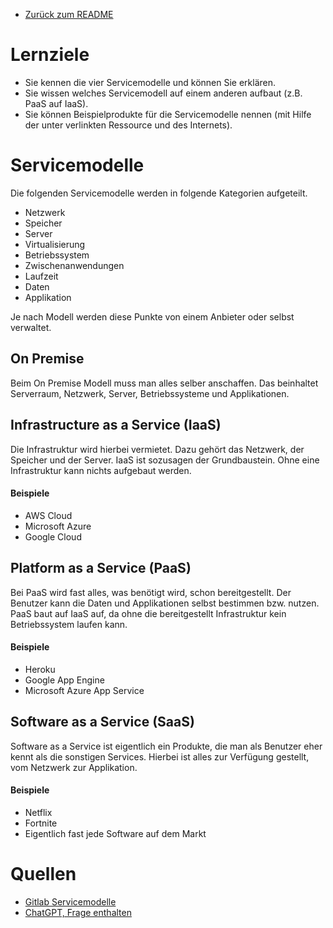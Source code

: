 
- [Zurück zum README](01_Module/08_M346_Cloud/README.md)

# Lernziele 
- Sie kennen die vier Servicemodelle und können Sie erklären.
- Sie wissen welches Servicemodell auf einem anderen aufbaut (z.B. PaaS auf IaaS).
- Sie können Beispielprodukte für die Servicemodelle nennen (mit Hilfe der unter verlinkten Ressource und des Internets).

# Servicemodelle

Die folgenden Servicemodelle werden in folgende Kategorien aufgeteilt. 

- Netzwerk
- Speicher
- Server
- Virtualisierung
- Betriebssystem
- Zwischenanwendungen
- Laufzeit
- Daten
- Applikation

Je nach Modell werden diese Punkte von einem Anbieter oder selbst verwaltet. 

## On Premise
Beim On Premise Modell muss man alles selber anschaffen. Das beinhaltet Serverraum, Netzwerk, Server, Betriebssysteme und Applikationen. 

## Infrastructure as a Service (IaaS)
Die Infrastruktur wird hierbei vermietet. Dazu gehört das Netzwerk, der Speicher und der Server. IaaS ist sozusagen der Grundbaustein. Ohne eine Infrastruktur kann nichts aufgebaut werden. 

#### Beispiele
- AWS Cloud
- Microsoft Azure
- Google Cloud

## Platform as a Service (PaaS)
Bei PaaS wird fast alles, was benötigt wird, schon bereitgestellt. Der Benutzer kann die Daten und Applikationen selbst bestimmen bzw. nutzen. PaaS baut auf IaaS auf, da ohne die bereitgestellt Infrastruktur kein Betriebssystem laufen kann. 

#### Beispiele
- Heroku
- Google App Engine
- Microsoft Azure App Service

## Software as a Service (SaaS)
Software as a Service ist eigentlich ein Produkte, die man als Benutzer eher kennt als die sonstigen Services. Hierbei ist alles zur Verfügung gestellt, vom Netzwerk zur Applikation. 

#### Beispiele
- Netflix 
- Fortnite
- Eigentlich fast jede Software auf dem Markt

# Quellen 
- [Gitlab Servicemodelle](https://gitlab.com/ser-cal/m346/-/blob/main/KN00/x_res/Servicemodelle.md) 
- [ChatGPT, Frage enthalten](https://chatgpt.com/share/6befa201-a3aa-4228-83d9-7ae40dda4ed0) 
